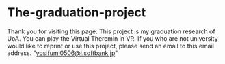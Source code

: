# The-graduation-project
Thank you for visiting this page. This project is my graduation research of UoA.
You can play the Virtual Theremin in VR. 
If you who are not university would like to reprint or use this project, please send an email to this email address. 
"yosifumi0506@i.softbank.jp"
